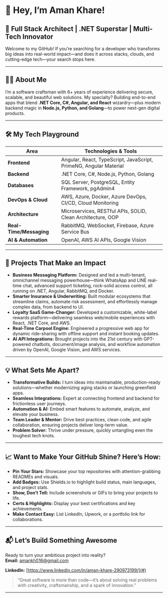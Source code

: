 # 👋 Hey, I’m Aman Khare!

## 🚀 Full Stack Architect | .NET Superstar | Multi-Tech Innovator

Welcome to my GitHub! If you’re searching for a developer who transforms big ideas into real-world impact—and does it across stacks, clouds, and cutting-edge tech—your search stops here.

---

## 🙋‍♂️ About Me

I’m a software craftsman with 6+ years of experience delivering secure, scalable, and beautiful web solutions. My specialty? Building end-to-end apps that blend **.NET Core, C#, Angular, and React** wizardry—plus modern backend magic in **Node.js, Python, and Golang**—to power next-gen digital products.

---

## 🛠️ My Tech Playground

| Area               | Technologies & Tools                                                               |
|--------------------|------------------------------------------------------------------------------------|
| **Frontend**       | Angular, React, TypeScript, JavaScript, PrimeNG, Angular Material                  |
| **Backend**        | .NET Core, C#, Node.js, Python, Golang                                             |
| **Databases**      | SQL Server, PostgreSQL, Entity Framework, pgAdmin4                                 |
| **DevOps & Cloud** | AWS, Azure, Docker, Azure DevOps, CI/CD, Cloud Monitoring                         |
| **Architecture**   | Microservices, RESTful APIs, SOLID, Clean Architecture, OOP                       |
| **Real-Time/Messaging** | RabbitMQ, WebSocket, Firebase, Azure Service Bus                             |
| **AI & Automation**| OpenAI, AWS AI APIs, Google Vision                                                |

---

## 🌟 Projects That Make an Impact

- **Business Messaging Platform:** Designed and led a multi-tenant, omnichannel messaging powerhouse—think WhatsApp and LINE real-time chat, advanced support ticketing, rock-solid access control, all running on .NET, Angular, RabbitMQ, and Docker.
- **Smarter Insurance & Underwriting:** Built modular ecosystems that streamline claims, automate risk assessment, and effortlessly manage complex data, from backend to UI.
- **Loyalty SaaS Game-Changer:** Developed a customizable, white-label rewards platform—delivering seamless web/mobile experiences with React, .NET Core, and AWS.
- **Real-Time Carpool Engine:** Engineered a progressive web app for dynamic ride-sharing with offline support and instant booking updates.
- **AI API Integrations:** Brought projects into the 21st century with GPT-powered chatbots, document/image analysis, and workflow automation driven by OpenAI, Google Vision, and AWS services.

---

## 💡 What Sets Me Apart?

- **Transformative Builds:** I turn ideas into maintainable, production-ready solutions—whether modernizing aging stacks or launching greenfield apps.
- **Seamless Integrations:** Expert at connecting frontend and backend for frictionless user journeys.
- **Automation & AI:** Embed smart features to automate, analyze, and elevate your business.
- **Team Leader & Mentor:** Drive best practices, clean code, and agile collaboration, ensuring projects deliver long-term value.
- **Problem Solver:** Thrive under pressure, quickly untangling even the toughest tech knots.

---

## 📈 Want to Make Your GitHub Shine? Here’s How:

- **Pin Your Stars:** Showcase your top repositories with attention-grabbing READMEs and visuals.
- **Add Badges:** Use Shields.io to highlight build status, main languages, and project stats.
- **Show, Don’t Tell:** Include screenshots or GIFs to bring your projects to life.
- **Certs & Highlights:** Display your best certifications and key achievements.
- **Make Contact Easy:** List LinkedIn, Upwork, or a portfolio link for collaborations.

---

## 📬 Let’s Build Something Awesome

Ready to turn your ambitious project into reality?  
**Email:** amankh016@gmail.com

**LinkedIn:** [https://www.linkedin.com/in/aman-khare-290973199/](#)

> “Great software is more than code—it’s about solving real problems with creativity, craftsmanship, and a spark of innovation.”

---
